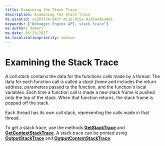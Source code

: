 ```yaml
---
title: Examining the Stack Trace
description: Examining the Stack Trace
ms.assetid: ca203f29-841f-411e-915a-81abaa96a8e6
keywords: ["Debugger Engine API, stack trace"]
ms.author: domars
ms.date: 05/23/2017
ms.localizationpriority: medium
---
```


# Examining the Stack Trace


A *call stack* contains the data for the functions calls made by a thread. The data for each function call is called a *stack frame* and includes the return address, parameters passed to the function, and the function's local variables. Each time a function call is made a new stack frame is pushed onto the top of the stack. When that function returns, the stack frame is popped off the stack.

Each thread has its own call stack, representing the calls made in that thread.

To get a stack trace, use the methods [**GetStackTrace**](https://msdn.microsoft.com/library/windows/hardware/ff548425) and [**GetContextStackTrace**](https://msdn.microsoft.com/library/windows/hardware/ff545748). A stack trace can be printed using [**OutputStackTrace**](https://msdn.microsoft.com/library/windows/hardware/ff553252) and [**OutputContextStackTrace**](https://msdn.microsoft.com/library/windows/hardware/ff553203).

 

 





